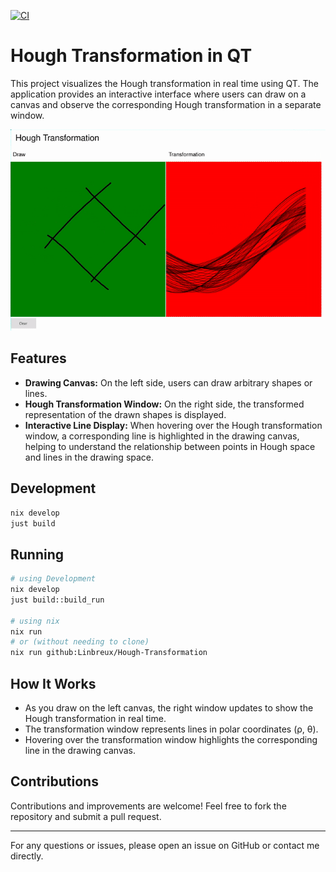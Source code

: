 [![CI](https://github.com/Linbreux/Hough-Transformation/actions/workflows/build.yml/badge.svg)](https://github.com/Linbreux/Hough-Transformation/actions/workflows/build.yml)

# Hough Transformation in QT

This project visualizes the Hough transformation in real time using QT. The application provides an interactive interface where users can draw on a canvas and observe the corresponding Hough transformation in a separate window.

![example](./animation.gif)

## Features

- **Drawing Canvas:** On the left side, users can draw arbitrary shapes or lines.
- **Hough Transformation Window:** On the right side, the transformed representation of the drawn shapes is displayed.
- **Interactive Line Display:** When hovering over the Hough transformation window, a corresponding line is highlighted in the drawing canvas, helping to understand the relationship between points in Hough space and lines in the drawing space.

## Development
```bash
nix develop
just build
```

## Running
```bash
# using Development
nix develop
just build::build_run

# using nix
nix run
# or (without needing to clone)
nix run github:Linbreux/Hough-Transformation
```

## How It Works
- As you draw on the left canvas, the right window updates to show the Hough transformation in real time.
- The transformation window represents lines in polar coordinates (ρ, θ).
- Hovering over the transformation window highlights the corresponding line in the drawing canvas.

## Contributions
Contributions and improvements are welcome! Feel free to fork the repository and submit a pull request.

---

For any questions or issues, please open an issue on GitHub or contact me directly.
